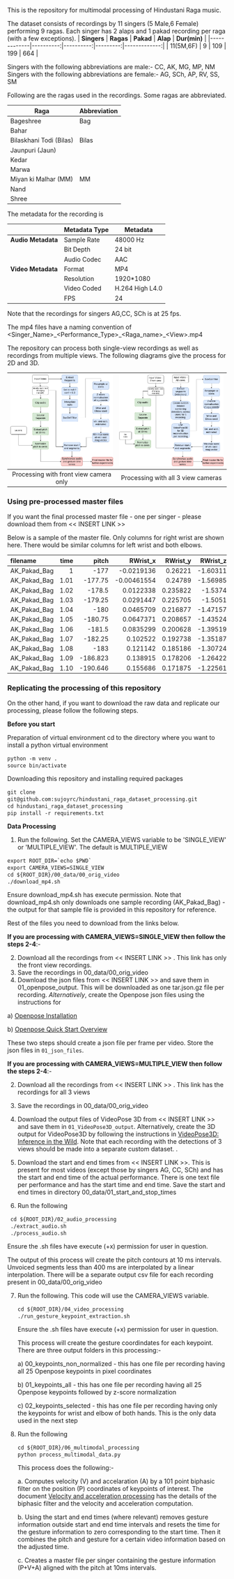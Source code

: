 This is the repository for multimodal processing of Hindustani Raga music. 

The dataset consists of recordings by 11 singers (5 Male,6 Female) performing 9 ragas. Each singer has 2 alaps and 1 pakad recording per raga (with a few exceptions). 
| **Singers** | **Ragas** | **Pakad** | **Alap** | **Dur(min)** |
|-------------|----------:|----------:|---------:|-------------:|
| 11(5M,6F)   |         9 |       109 |      199 |          664 |

Singers with the following abbreviations are male:-  CC, AK, MG, MP, NM\
Singers with the following abbreviations are female:- AG, SCh, AP, RV, SS, SM

Following are the ragas used in the recordings. Some ragas are abbreviated.

| **Raga**             | **Abbreviation**          |
|----------------------|--------------------|
| Bageshree      | Bag      |
| Bahar                |     |
| Bilaskhani Todi (Bilas) | Bilas  |
| Jaunpuri (Jaun)      |       |
| Kedar                |     |
| Marwa                |        |
| Miyan ki Malhar (MM) | MM    |
| Nand                 |     |
| Shree                |       |

The metadata for the recording is

|                     | **Metadata Type** | **Metadata**      |
|---------------------|-------------------|-------------------|
| **Audio Metadata**  | Sample Rate       | 48000 Hz          |
|                     | Bit Depth         | 24 bit            |
|                     | Audio Codec       | AAC               |
| **Video Metadata**  | Format            | MP4               |
|                     | Resolution        | 1920*1080         |
|                     | Video Coded       | H.264 High L4.0   |
|                     | FPS               | 24                |

Note that the recordings for singers AG,CC, SCh is at 25 fps.

The mp4 files have a naming convention of <Singer_Name\>\_\<Performance_Type\>\_\<Raga_name\>\_\<View\>.mp4

The repository can process both single-view recordings as well as recordings from multiple views. The following diagrams give the process for 2D and 3D.

| ![Processing with front view camera only](process2D.png) | ![Processing with all 3 views](Process3D.png) |
|:---:|:---:|
| Processing with front view camera only | Processing with all 3 view cameras |

### Using pre-processed master files

If you want the final processed master file - one per singer - please download them from << INSERT LINK >>

Below is a sample of the master file. Only columns for right wrist are shown here. There would be similar columns for left wrist and both elbows.

| filename     |   time |    pitch |    RWrist_x |   RWrist_y |   RWrist_z |   RWrist_vel_x |   RWrist_vel_y |   RWrist_vel_z |   RWrist_vel_3d |   RWrist_accl_x |   RWrist_accl_y |   RWrist_accl_z |   RWrist_accl_3d |
|:-------------|-------:|---------:|------------:|-----------:|-----------:|---------------:|---------------:|---------------:|----------------:|----------------:|----------------:|----------------:|-----------------:|
| AK_Pakad_Bag |   1    | -177     | -0.0219136  |   0.26221  |   -1.60311 |       -3.37435 |        2.05219 |       -4.45986 |         5.95719 |        -8.6343  |         2.04601 |        0.617001 |          8.89483 |
| AK_Pakad_Bag |   1.01 | -177.75  | -0.00461554 |   0.24789  |   -1.56985 |       -3.29045 |        2.02823 |       -4.44106 |         5.88759 |        -8.90824 |         2.0324  |       -0.399558 |          9.14588 |
| AK_Pakad_Bag |   1.02 | -178.5   |  0.0122338  |   0.235822 |   -1.5374  |       -3.2057  |        2.00511 |       -4.41154 |         5.81022 |        -9.15283 |         2.01253 |       -1.40199  |          9.47576 |
| AK_Pakad_Bag |   1.03 | -179.25  |  0.0291447  |   0.225705 |   -1.5051  |       -3.12038 |        1.98303 |       -4.37169 |         5.72546 |        -9.36834 |         1.98693 |       -2.38643  |          9.86959 |
| AK_Pakad_Bag |   1.04 | -180     |  0.0465709  |   0.216877 |   -1.47157 |       -3.03474 |        1.9622  |       -4.32196 |         5.63376 |        -9.55518 |         1.95621 |       -3.3492   |         10.3124  |
| AK_Pakad_Bag |   1.05 | -180.75  |  0.0647371  |   0.208657 |   -1.43524 |       -2.94903 |        1.94278 |       -4.26285 |         5.53562 |        -9.71388 |         1.92099 |       -4.28677  |         10.7901  |
| AK_Pakad_Bag |   1.06 | -181.5   |  0.0835299  |   0.200628 |   -1.39519 |       -2.86346 |        1.92492 |       -4.19491 |         5.43158 |        -9.84505 |         1.88193 |       -5.19583  |         11.29    |
| AK_Pakad_Bag |   1.07 | -182.25  |  0.102522   |   0.192738 |   -1.35187 |       -2.77824 |        1.90875 |       -4.11874 |         5.32222 |        -9.94939 |         1.8397  |       -6.07324  |         11.8008  |
| AK_Pakad_Bag |   1.08 | -183     |  0.121142   |   0.185186 |   -1.30724 |       -2.69356 |        1.89437 |       -4.03496 |         5.20814 |       -10.0277  |         1.79498 |       -6.91607  |         12.313   |
| AK_Pakad_Bag |   1.09 | -186.823 |  0.138915   |   0.178206 |   -1.26422 |       -2.60957 |        1.88183 |       -3.94418 |         5.08996 |       -10.0809  |         1.74846 |       -7.72163  |         12.8181  |
| AK_Pakad_Bag |   1.10  | -190.646 |  0.155686   |   0.171875 |   -1.22561 |       -2.52643 |        1.87118 |       -3.84703 |         4.96828 |       -10.1098  |         1.70081 |       -8.48741  |         13.3093  |

### Replicating the processing of this repository

On the other hand, if you want to download the raw data and replicate our processing, please follow the following steps.

**Before you start**

Preparation of virtual environment
cd to the directory where you want to install a python virtual environment
```
python -m venv .
source bin/activate
```
Downloading this repository and installing required packages
```
git clone git@github.com:sujoyrc/hindustani_raga_dataset_processing.git
cd hindustani_raga_dataset_processing
pip install -r requirements.txt
```
**Data Processing**

1. Run the following. Set the CAMERA_VIEWS variable to be 'SINGLE_VIEW' or 'MULTIPLE_VIEW'.  The default is MULTIPLE_VIEW
```
export ROOT_DIR=`echo $PWD`
export CAMERA_VIEWS=SINGLE_VIEW
cd ${ROOT_DIR}/00_data/00_orig_video
./download_mp4.sh
```
Ensure download_mp4.sh has execute permission. Note that download_mp4.sh only downloads one sample recording (AK_Pakad_Bag) - the output for that sample file is provided in this repository for reference. 

Rest of the files you need to download from the links below.

**If you are processing with CAMERA_VIEWS=SINGLE_VIEW then follow the steps 2-4**:-


2. Download all the recordings from << INSERT LINK >> . This link has only the front view recordings.
3. Save the recordings in 00_data/00_orig_video
4. Download the json files from << INSERT LINK >> and save them in 01_openpose_output. This will be downloaded as one tar.json.gz file per recording.
  *Alternatively*, create the Openpose json files using the instructions for
   
a) [Openpose Installation](https://github.com/CMU-Perceptual-Computing-Lab/openpose#installation)
   
b) [Openpose Quick Start Overview](https://github.com/CMU-Perceptual-Computing-Lab/openpose#quick-start-overview)
   
These two steps should create a json file per frame per video. Store the json files in `01_json_files`.


**If you are processing with CAMERA_VIEWS=MULTIPLE_VIEW then follow the steps 2-4**:-

2. Download all the recordings from << INSERT LINK >> . This link has the recordings for all 3 views
3. Save the recordings in 00_data/00_orig_video
4. Download the output files of VideoPose 3D from << INSERT LINK >> and save them in `01_VideoPose3D_output`. Alternatively, create the 3D output for VideoPose3D by following the instructions in [VideoPose3D: Inference in the Wild](https://github.com/facebookresearch/VideoPose3D/blob/main/INFERENCE.md). Note that each recording with the detections of 3 views should be made into a separate custom dataset.
.
   

6. Download the start and end times from << INSERT LINK >>. This is present for most videos (except those by singers AG, CC, SCh) and has the start and end time of the actual performance. There is one text file per performance and has the start time and end time.
   Save the start and end times in directory 00_data/01_start_and_stop_times

7. Run the following

  ```
   cd ${ROOT_DIR}/02_audio_processing
   ./extract_audio.sh
   ./process_audio.sh
   ```
  
   Ensure the .sh files have execute (+x) permission for user in question.

   The output of this process will create the pitch contours at 10 ms intervals. Unvoiced segments less than 400 ms are interpolated by a linear interpolation.
   There will be a separate output csv file for each recording present in 00_data/00_orig_video
   
7. Run the following. This code will use the CAMERA_VIEWS variable.
    ```
    cd ${ROOT_DIR}/04_video_processing
    ./run_gesture_keypoint_extraction.sh
    ```
   Ensure the .sh files have execute (+x) permission for user in question.


   This process will create the gesture coordindates for each keypoint.
   There are three output folders in this processing:-
   
   a) 00_keypoints_non_normalized - this has one file per recording having all 25 Openpose keypoints in pixel coordinates
   
   b) 01_keypoints_all - this has one file per recording having all 25 Openpose keypoints followed by z-score normalization
   
   c) 02_keypoints_selected - this has one file per recording having only the keypoints for wrist and elbow of both hands. This is the only data used in the next step

10. Run the following
     ```
     cd ${ROOT_DIR}/06_multimodal_processing
     python process_multimodal_data.py
     ```

     This process does the following:-
     
     a. Computes velocity (V) and accelaration (A) by a 101 point biphasic filter on the position (P) coordinates of keypoints of interest. The document [Velocity and acceleration processing](https://drive.google.com/file/d/1YmyQaPJNU_IZqVz9ztMsMjrFztecFcDp/view?usp=sharing) has the details of the biphasic filter and the velocity and acceleration computation.
     
     b. Using the start and end times (where relevant) removes gesture information outside start and end time intervals and resets the time for the gesture information to zero corresponding to the start time. Then it combines the pitch and gesture for a certain video information based on the adjusted time.
     
     c. Creates a master file per singer containing the gesture information (P+V+A) aligned with the pitch at 10ms intervals.
   
